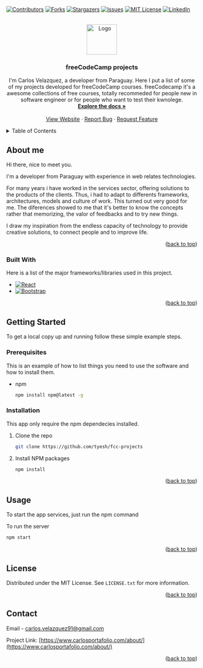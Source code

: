 <a name="readme-top"></a>
[![Contributors][contributors-shield]][contributors-url]
[![Forks][forks-shield]][forks-url]
[![Stargazers][stars-shield]][stars-url]
[![Issues][issues-shield]][issues-url]
[![MIT License][license-shield]][license-url]
[![LinkedIn][linkedin-shield]][linkedin-url]

<!-- PROJECT LOGO -->
<br />
<div align="center">
  <a href="https://github.com/tyesh/fcc-projects">
    <img src="https://upload.wikimedia.org/wikipedia/commons/a/a7/React-icon.svg" alt="Logo" width="80" height="80">
  </a>

  <h3 align="center">freeCodeCamp projects</h3>

  <p align="center">
    I'm Carlos Velazquez, a developer from Paraguay. Here I put a list of some of my projects developed for freeCodeCamp courses.  freeCodecamp it's a awesome collections of free courses, totally recommeded for people new in software engineer or for people who want to test their kwnolege.
    <br />
    <a href="https://github.com/tyesh/fcc-projects"><strong>Explore the docs »</strong></a>
    <br />
    <br />
    <a href="https://cv-fcc.onrender.com/">View Website</a>
    ·
    <a href="https://github.com/tyesh/fcc-projects/issues">Report Bug</a>
    ·
    <a href="https://github.com/tyesh/fcc-projects/issues">Request Feature</a>
  </p>
</div>

<!-- TABLE OF CONTENTS -->
<details>
  <summary>Table of Contents</summary>
  <ol>
    <li>
      <a href="#about-me">About Me</a>
      <ul>
        <li><a href="#built-with">Built With</a></li>
      </ul>
    </li>
    <li>
      <a href="#getting-started">Getting Started</a>
      <ul>
        <li><a href="#prerequisites">Prerequisites</a></li>
        <li><a href="#installation">Installation</a></li>
      </ul>
    </li>
    <li><a href="#usage">Usage</a></li>
    <li><a href="#license">License</a></li>
    <li><a href="#contact">Contact</a></li>
  </ol>
</details>

<!-- ABOUT THE PROJECT -->

## About me

Hi there, nice to meet you.

I'm a developer from Paraguay with experience in web relates technologies.

For many years i have worked in the services sector, offering solutions to the products of the clients. Thus, i had to adapt to differents frameworks, architectures, models and culture of work. This turned out very good for me. The diferences showed to me that it's better to know the concepts rather that memorizing, the valor of feedbacks and to try new things.

I draw my inspiration from the endless capacity of technology to provide creative solutions, to connect people and to improve life.

<p align="right">(<a href="#readme-top">back to top</a>)</p>

### Built With

Here is a list of the major frameworks/libraries used in this project.

- [![React][react.js]][react-url]
- [![Bootstrap][bootstrap.com]][bootstrap-url]

<p align="right">(<a href="#readme-top">back to top</a>)</p>

<!-- GETTING STARTED -->

## Getting Started

To get a local copy up and running follow these simple example steps.

### Prerequisites

This is an example of how to list things you need to use the software and how to install them.

- npm
  ```sh
  npm install npm@latest -g
  ```

### Installation

This app only require the npm dependecies installed.

1. Clone the repo
   ```sh
   git clone https://github.com/tyesh/fcc-projects
   ```
2. Install NPM packages
   ```sh
   npm install
   ```

<p align="right">(<a href="#readme-top">back to top</a>)</p>

<!-- USAGE EXAMPLES -->

## Usage

To start the app services, just run the npm command

To run the server

```sh
npm start
```

<p align="right">(<a href="#readme-top">back to top</a>)</p>

<!-- LICENSE -->

## License

Distributed under the MIT License. See `LICENSE.txt` for more information.

<p align="right">(<a href="#readme-top">back to top</a>)</p>

<!-- CONTACT -->

## Contact

Email - carlos.velazquez91@gmail.com

Project Link: [https://www.carlosportafolio.com/about/](https://www.carlosportafolio.com/about/)

<p align="right">(<a href="#readme-top">back to top</a>)</p>

<!-- MARKDOWN LINKS & IMAGES -->
<!-- https://www.markdownguide.org/basic-syntax/#reference-style-links -->

[contributors-shield]: https://img.shields.io/github/contributors/tyesh/ecommerce-dev.svg?style=for-the-badge
[contributors-url]: https://github.com/tyesh/fcc-projects/graphs/contributors
[forks-shield]: https://img.shields.io/github/forks/tyesh/ecommerce-dev.svg?style=for-the-badge
[forks-url]: https://github.com/tyesh/fcc-projects/network/members
[stars-shield]: https://img.shields.io/github/stars/tyesh/ecommerce-dev.svg?style=for-the-badge
[stars-url]: https://github.com/tyesh/fcc-projects/stargazers
[issues-shield]: https://img.shields.io/github/issues/tyesh/ecommerce-dev.svg?style=for-the-badge
[issues-url]: https://github.com/tyesh/fcc-projects/issues
[license-shield]: https://img.shields.io/github/license/tyesh/ecommerce-dev.svg?style=for-the-badge
[license-url]: https://github.com/tyesh/fcc-projects/blob/master/LICENSE.txt
[linkedin-shield]: https://img.shields.io/badge/-LinkedIn-black.svg?style=for-the-badge&logo=linkedin&colorB=555
[linkedin-url]: https://www.linkedin.com/in/carlos-velazquez-94760694/
[product-screenshot]: images/screenshot.png
[next.js]: https://img.shields.io/badge/next.js-000000?style=for-the-badge&logo=nextdotjs&logoColor=white
[next-url]: https://nextjs.org/
[react.js]: https://img.shields.io/badge/React-20232A?style=for-the-badge&logo=react&logoColor=61DAFB
[react-url]: https://reactjs.org/
[vue.js]: https://img.shields.io/badge/Vue.js-35495E?style=for-the-badge&logo=vuedotjs&logoColor=4FC08D
[vue-url]: https://vuejs.org/
[angular.io]: https://img.shields.io/badge/Angular-DD0031?style=for-the-badge&logo=angular&logoColor=white
[angular-url]: https://angular.io/
[svelte.dev]: https://img.shields.io/badge/Svelte-4A4A55?style=for-the-badge&logo=svelte&logoColor=FF3E00
[svelte-url]: https://svelte.dev/
[laravel.com]: https://img.shields.io/badge/Laravel-FF2D20?style=for-the-badge&logo=laravel&logoColor=white
[laravel-url]: https://laravel.com
[bootstrap.com]: https://img.shields.io/badge/Bootstrap-563D7C?style=for-the-badge&logo=bootstrap&logoColor=white
[bootstrap-url]: https://getbootstrap.com
[node.js]: https://img.shields.io/badge/Node.JS-2c3e50?style=for-the-badge&logo=nodedotjs&logoColor=white+
[node-url]: https://nodejs.org/
[bootstrap.com]: https://img.shields.io/badge/Bootstrap-563D7C?style=for-the-badge&logo=bootstrap&logoColor=white
[bootstrap-url]: https://getbootstrap.com
[jquery.com]: https://img.shields.io/badge/jQuery-0769AD?style=for-the-badge&logo=jquery&logoColor=white
[jquery-url]: https://jquery.com
[mongodb]: https://img.shields.io/badge/MongoDB-27ae60?style=for-the-badge&logo=mongodb&logoColor=white
[mongodb-url]: https://www.mongodb.com/
